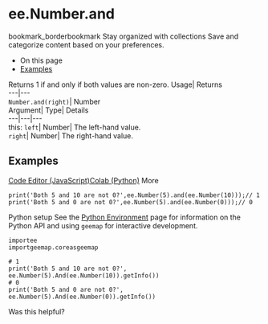  
#  ee.Number.and 
bookmark_borderbookmark Stay organized with collections  Save and categorize content based on your preferences.
  * On this page
  * [Examples](https://developers.google.com/earth-engine/apidocs/ee-number-and#examples)


Returns 1 if and only if both values are non-zero. 
Usage| Returns  
---|---  
`Number.and(right)`| Number  
Argument| Type| Details  
---|---|---  
this: `left`| Number| The left-hand value.  
`right`| Number| The right-hand value.  
## Examples
[Code Editor (JavaScript)](https://developers.google.com/earth-engine/apidocs/ee-number-and#code-editor-javascript-sample)[Colab (Python)](https://developers.google.com/earth-engine/apidocs/ee-number-and#colab-python-sample) More
```
print('Both 5 and 10 are not 0?',ee.Number(5).and(ee.Number(10)));// 1
print('Both 5 and 0 are not 0?',ee.Number(5).and(ee.Number(0)));// 0
```
Python setup
See the [ Python Environment](https://developers.google.com/earth-engine/guides/python_install) page for information on the Python API and using `geemap` for interactive development.
```
importee
importgeemap.coreasgeemap
```
```
# 1
print('Both 5 and 10 are not 0?', ee.Number(5).And(ee.Number(10)).getInfo())
# 0
print('Both 5 and 0 are not 0?', ee.Number(5).And(ee.Number(0)).getInfo())
```

Was this helpful?
